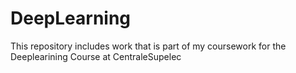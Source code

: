 # DeepLearning
This repository includes work that is part of my coursework for the Deeplearining Course at CentraleSupelec
